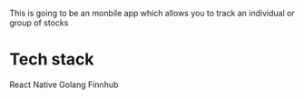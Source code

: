 This is going to be an  monbile app which allows you to track an individual or group of stocks

# Tech stack
React Native
Golang 
Finnhub
